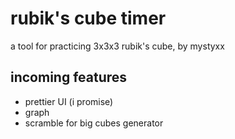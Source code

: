 # rubik's cube timer
a tool for practicing 3x3x3 rubik's cube, by mystyxx

## incoming features  
- prettier UI (i promise)
- graph
- scramble for big cubes generator
